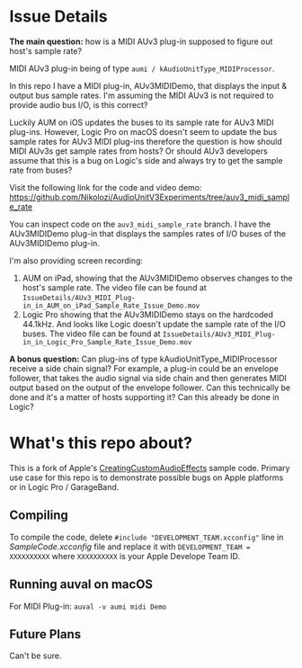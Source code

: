 # Issue Details

**The main question:** how is a MIDI AUv3 plug-in supposed to figure out host's sample rate?

MIDI AUv3 plug-in being of type `aumi / kAudioUnitType_MIDIProcessor`.

In this repo I have a MIDI plug-in, AUv3MIDIDemo, that displays the input & output bus sample rates. I'm assuming the MIDI AUv3 is not required to provide audio bus I/O, is this correct?

Luckily AUM on iOS updates the buses to its sample rate for AUv3 MIDI plug-ins. However, Logic Pro on macOS doesn't seem to update the bus sample rates for AUv3 MIDI plug-ins therefore the question is how should MIDI AUv3s get sample rates from hosts? Or should AUv3 developers assume that this is a bug on Logic's side and always try to get the sample rate from buses?

Visit the following link for the code and video demo: https://github.com/Nikolozi/AudioUnitV3Experiments/tree/auv3_midi_sample_rate

You can inspect code on the `auv3_midi_sample_rate` branch. I have the AUv3MIDIDemo plug-in that displays the samples rates of I/O buses of the AUv3MIDIDemo plug-in.

I'm also providing screen recording:

1. AUM on iPad, showing that the AUv3MIDIDemo observes changes to the host's sample rate. The video file can be found at `IssueDetails/AUv3_MIDI_Plug-in_in_AUM_on_iPad_Sample_Rate_Issue_Demo.mov`
2. Logic Pro showing that the AUv3MIDIDemo stays on the hardcoded 44.1kHz. And looks like Logic doesn't update the sample rate of the I/O buses. The video file can be found at `IssueDetails/AUv3_MIDI_Plug-in_in_Logic_Pro_Sample_Rate_Issue_Demo.mov`

**A bonus question:** Can plug-ins of type kAudioUnitType_MIDIProcessor receive a side chain signal? For example, a plug-in could be an envelope follower, that takes the audio signal via side chain and then generates MIDI output based on the output of the envelope follower. Can this technically be done and it's a matter of hosts supporting it? Can this already be done in Logic?

# What's this repo about?

This is a fork of Apple's [CreatingCustomAudioEffects](https://developer.apple.com/documentation/audiotoolbox/audio_unit_v3_plug-ins/creating_custom_audio_effects) sample code. Primary use case for this repo is to demonstrate possible bugs on Apple platforms or in Logic Pro / GarageBand. 

## Compiling
To compile the code, delete `#include "DEVELOPMENT_TEAM.xcconfig"` line in *SampleCode.xcconfig* file and replace it with `DEVELOPMENT_TEAM = XXXXXXXXXX` where `XXXXXXXXXX` is your Apple Develope Team ID.

## Running auval on macOS

For MIDI Plug-in: `auval -v aumi midi Demo`

## Future Plans

Can't be sure.